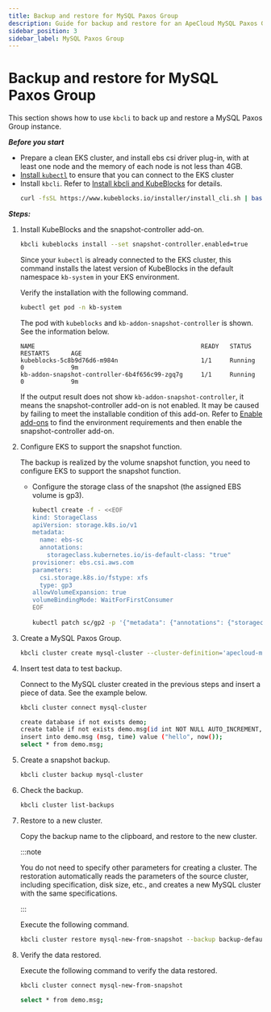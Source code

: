 ```yaml
---
title: Backup and restore for MySQL Paxos Group
description: Guide for backup and restore for an ApeCloud MySQL Paxos Group
sidebar_position: 3
sidebar_label: MySQL Paxos Group
---
```


# Backup and restore for MySQL Paxos Group 
This section shows how to use `kbcli` to back up and restore a MySQL Paxos Group instance.

***Before you start***

- Prepare a clean EKS cluster, and install ebs csi driver plug-in, with at least one node and the memory of each node is not less than 4GB.
- [Install `kubectl`](https://kubernetes.io/docs/tasks/tools/install-kubectl-macos/) to ensure that you can connect to the EKS cluster 
- Install `kbcli`. Refer to [Install kbcli and KubeBlocks](./../../installation/install-and-uninstall-kbcli-and-kubeblocks.md) for details.
   ```bash
   curl -fsSL https://www.kubeblocks.io/installer/install_cli.sh | bash
   ```

***Steps:***

1. Install KubeBlocks and the snapshot-controller add-on.
   ```bash
   kbcli kubeblocks install --set snapshot-controller.enabled=true
   ```
 
   Since your `kubectl` is already connected to the EKS cluster, this command installs the latest version of KubeBlocks in the default namespace `kb-system` in your EKS environment.

   Verify the installation with the following command.
   ```bash
   kubectl get pod -n kb-system
   ```

   The pod with `kubeblocks` and `kb-addon-snapshot-controller` is shown. See the information below.
   ```
   NAME                                              READY   STATUS             RESTARTS      AGE
   kubeblocks-5c8b9d76d6-m984n                       1/1     Running            0             9m
   kb-addon-snapshot-controller-6b4f656c99-zgq7g     1/1     Running            0             9m
   ```

   If the output result does not show `kb-addon-snapshot-controller`, it means the snapshot-controller add-on is not enabled. It may be caused by failing to meet the installable condition of this add-on. Refer to [Enable add-ons](../../installation/enable-add-ons.md) to find the environment requirements and then enable the snapshot-controller add-on.

2. Configure EKS to support the snapshot function.
    
   The backup is realized by the volume snapshot function, you need to configure EKS to support the snapshot function.
    - Configure the storage class of the snapshot (the assigned EBS volume is gp3).
       ```bash
       kubectl create -f - <<EOF
       kind: StorageClass
       apiVersion: storage.k8s.io/v1
       metadata:
         name: ebs-sc
         annotations:
           storageclass.kubernetes.io/is-default-class: "true"
       provisioner: ebs.csi.aws.com
       parameters:
         csi.storage.k8s.io/fstype: xfs
         type: gp3
       allowVolumeExpansion: true
       volumeBindingMode: WaitForFirstConsumer
       EOF
  
       kubectl patch sc/gp2 -p '{"metadata": {"annotations": {"storageclass.kubernetes.io/is-default-class": "false"}}}'
       ```
    
3. Create a MySQL Paxos Group. 
    
   ```bash
   kbcli cluster create mysql-cluster --cluster-definition='apecloud-mysql' --set replicas=3
   ```
4. Insert test data to test backup.
    
   Connect to the MySQL cluster created in the previous steps and insert a piece of data. See the example below.
   ```bash
   kbcli cluster connect mysql-cluster
   
   create database if not exists demo;
   create table if not exists demo.msg(id int NOT NULL AUTO_INCREMENT, msg text, time datetime, PRIMARY KEY (id));
   insert into demo.msg (msg, time) value ("hello", now());
   select * from demo.msg;
   ```
  
5. Create a snapshot backup.
     
     ```bash
     kbcli cluster backup mysql-cluster
     ```
6. Check the backup.
     
     ```bash
     kbcli cluster list-backups
     ```
7. Restore to a new cluster.
    
   Copy the backup name to the clipboard, and restore to the new cluster. 

   :::note

   You do not need to specify other parameters for creating a cluster. The restoration automatically reads the parameters of the source cluster, including specification, disk size, etc., and creates a new MySQL cluster with the same specifications. 

   :::

   Execute the following command.
   ```bash
   kbcli cluster restore mysql-new-from-snapshot --backup backup-default-mysql-cluster-20221124113440
   ```
8. Verify the data restored.
    
   Execute the following command to verify the data restored.
   ```bash
   kbcli cluster connect mysql-new-from-snapshot
   
   select * from demo.msg;
   ```

